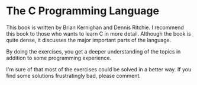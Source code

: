 The C Programming Language
=========================

This book is written by Brian Kernighan and Dennis Ritchie.
I recommend this book to those who wants to learn C in more detail. Although the book is quite dense, it discusses the major important parts of the language.

By doing the exercises, you get a deeper understanding of the topics in addition to some programming experience.

I'm sure of that most of the exercises could be solved in a better way. If you find some solutions frustratingly bad, please comment.
 